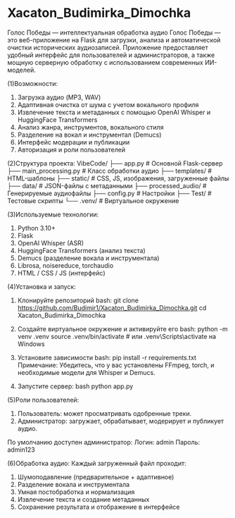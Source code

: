 # Xacaton_Budimirka_Dimochka

Голос Победы — интеллектуальная обработка аудио
Голос Победы — это веб-приложение на Flask для загрузки, анализа и автоматической очистки исторических аудиозаписей. 
Приложение предоставляет удобный интерфейс для пользователей и администраторов, а также мощную серверную обработку с использованием современных ИИ-моделей.


(1)Возможности:
1) Загрузка аудио (MP3, WAV)
2) Адаптивная очистка от шума с учетом вокального профиля
3) Извлечение текста и метаданных с помощью OpenAI Whisper и HuggingFace Transformers
4) Анализ жанра, инструментов, вокального стиля
5) Разделение на вокал и инструментал (Demucs)
6) Интерфейс модерации и публикации
7) Авторизация и роли пользователей


(2)Структура проекта:
VibeCode/
├── app.py                # Основной Flask-сервер
├── main_processing.py    # Класс обработки аудио
├── templates/            # HTML-шаблоны
├── static/               # CSS, JS, изображения, загруженные файлы
├── data/                 # JSON-файлы с метаданными
├── processed_audio/      # Генерируемые аудиофайлы
├── config.py             # Настройки
├── Test/                 # Тестовые скрипты
└── .venv/                # Виртуальное окружение



(3)Используемые технологии:
1) Python 3.10+
2) Flask
3) OpenAI Whisper (ASR)
4) HuggingFace Transformers (анализ текста)
5) Demucs (разделение вокала и инструментала)
6) Librosa, noisereduce, torchaudio
7) HTML / CSS / JS (интерфейс)


(4)Установка и запуск:

1) Клонируйте репозиторий bash:
git clone https://github.com/Budimir1/Xacaton_Budimirka_Dimochka.git
cd Xacaton_Budimirka_Dimochka

2) Создайте виртуальное окружение и активируйте его bash:
python -m venv .venv
source .venv/bin/activate  # или .venv\Scripts\activate на Windows

3) Установите зависимости bash:
pip install -r requirements.txt
Примечание: Убедитесь, что у вас установлены FFmpeg, torch, и необходимые модели для Whisper и Demucs.

4) Запустите сервер:
bash python app.py


(5)Роли пользователей:
1) Пользователь: может просматривать одобренные треки.
2) Администратор: загружает, обрабатывает, модерирует и публикует аудио.

По умолчанию доступен администратор:
Логин: admin
Пароль: admin123

(6)Обработка аудио:
Каждый загруженный файл проходит:
1) Шумоподавление (предварительное + адаптивное)
2) Разделение вокала и инструментала
3) Умная постобработка и нормализация
4) Извлечение текста и создание метаданных
5) Сохранение результата и отображение в интерфейсе

